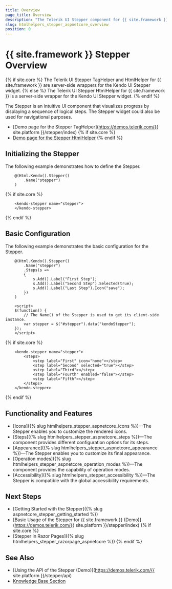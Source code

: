 ```yaml
---
title: Overview
page_title: Overview
description: "The Telerik UI Stepper component for {{ site.framework }} provides a styled UI component for progressive handling of workflow."
slug: htmlhelpers_stepper_aspnetcore_overview
position: 0
---
```


# {{ site.framework }} Stepper Overview

{% if site.core %}
The Telerik UI Stepper TagHelper and HtmlHelper for {{ site.framework }} are server-side wrappers for the Kendo UI Stepper widget.
{% else %}
The Telerik UI Stepper HtmlHelper for {{ site.framework }} is a server-side wrapper for the Kendo UI Stepper widget.
{% endif %}

The Stepper is an intuitive UI component that visualizes progress by displaying a sequence of logical steps. The Stepper widget could also be used for navigational purposes.

* [Demo page for the Stepper TagHelper](https://demos.telerik.com/{{ site.platform }}/stepper/index)
{% if site.core %}
* [Demo page for the Stepper HtmlHelper](https://demos.telerik.com/aspnet-core/stepper/tag-helper)
{% endif %}

## Initializing the Stepper

The following example demonstrates how to define the Stepper.

```HtmlHelper
    @(Html.Kendo().Stepper()
        .Name("stepper")
    )
```
{% if site.core %}
```TagHelper
    <kendo-stepper name="stepper">
    </kendo-stepper>
```
{% endif %}

## Basic Configuration

The following example demonstrates the basic configuration for the Stepper.

```HtmlHelper
    @(Html.Kendo().Stepper()
        .Name("stepper")
        .Steps(s =>
        {
            s.Add().Label("First Step");
            s.Add().Label("Second Step").Selected(true);
            s.Add().Label("Last Step").Icon("save");
        })
    )

    <script>
    $(function() {
        // The Name() of the Stepper is used to get its client-side instance.
        var stepper = $("#stepper").data("kendoStepper");
    });
    </script>
```
{% if site.core %}
```TagHelper
    <kendo-stepper name="stepper">
        <steps>
            <step label="First" icon="home"></step>
            <step label="Second" selected="true"></step>
            <step label="Third"></step>
            <step label="Fourth" enabled="false"></step>
            <step label="Fifth"></step>
        </steps>
    </kendo-stepper>
```
{% endif %}

## Functionality and Features

* [Icons]({% slug htmlhelpers_stepper_aspnetcore_icons %})&mdash;The Stepper enables you to customize the rendered icons.
* [Steps]({% slug htmlhelpers_stepper_aspnetcore_steps %})&mdash;The component provides different configuration options for its steps.
* [Appearance]({% slug htmlhelpers_stepper_aspnetcore_appearance %})&mdash;The Stepper enables you to customize its final appearance.
* [Operation modes]({% slug htmlhelpers_stepper_aspnetcore_operation_modes %})&mdash;The component provides the capability of operation modes.
* [Accessibility]({% slug htmlhelpers_stepper_accessibility %})&mdash;The Stepper is compatible with the global accessibility requirements.

## Next Steps

* [Getting Started with the Stepper]({% slug aspnetcore_stepper_getting_started %})
* [Basic Usage of the Stepper for {{ site.framework }} (Demo)](https://demos.telerik.com/{{ site.platform }}/stepper/index)
{% if site.core %}
* [Stepper in Razor Pages]({% slug htmlhelpers_stepper_razorpage_aspnetcore %})
{% endif %}

## See Also

* [Using the API of the Stepper (Demo)](https://demos.telerik.com/{{ site.platform }}/stepper/api)
* [Knowledge Base Section](/knowledge-base)
